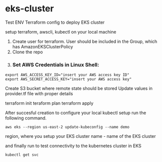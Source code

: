# eks-cluster

Test ENV Terraform config to deploy EKS cluster

setup terraform, awscli, kubectl on your local machine

1. Create user for terraform. User should be included in the Group, which has AmazonEKSClusterPolicy
2. Clone the repo
3. ### Set AWS Credentials in Linux Shell:

```
export AWS_ACCESS_KEY_ID="insert your AWS access key ID"
export AWS_SECRET_ACCESS_KEY="insert your AWS access key"
```

Create S3 bucket where remote state should be stored
Update values in provider.tf file with proper details

terraform init
teraform plan
terraform apply

After succesful creation to configure your local kubectl setup run the following command.

```
aws eks --region us-east-2 update-kubeconfig --name demo
```

region, where you setup your EKS cluster
name - name of the EKS cluster

and finally run to test connectivity to the kubernetes cluster in EKS

```
kubectl get svc
```
